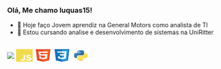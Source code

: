 ### Olá, Me chamo luquas15!

- 🔭 Hoje faço Jovem aprendiz na General Motors como analista de TI
- 🌱 Estou cursando analise e desenvolvimento de sistemas na UniRitter

<div style="display: inline_block"><br>
  <img align="center" src="https://github-readme-stats.vercel.app/api?username=luquas15&show_icons=true&theme=dracula">
  <img align="center" alt="luquas-Js" height="30" width="40" src="https://raw.githubusercontent.com/devicons/devicon/master/icons/javascript/javascript-plain.svg">
  <img align="center" alt="Rafa-HTML" height="30" width="40" src="https://raw.githubusercontent.com/devicons/devicon/master/icons/html5/html5-original.svg">
  <img align="center" alt="Rafa-CSS" height="30" width="40" src="https://raw.githubusercontent.com/devicons/devicon/master/icons/css3/css3-original.svg">
  <img align="center" alt="Rafa-Python" height="30" width="40" src="https://raw.githubusercontent.com/devicons/devicon/master/icons/python/python-original.svg">
 </div>
